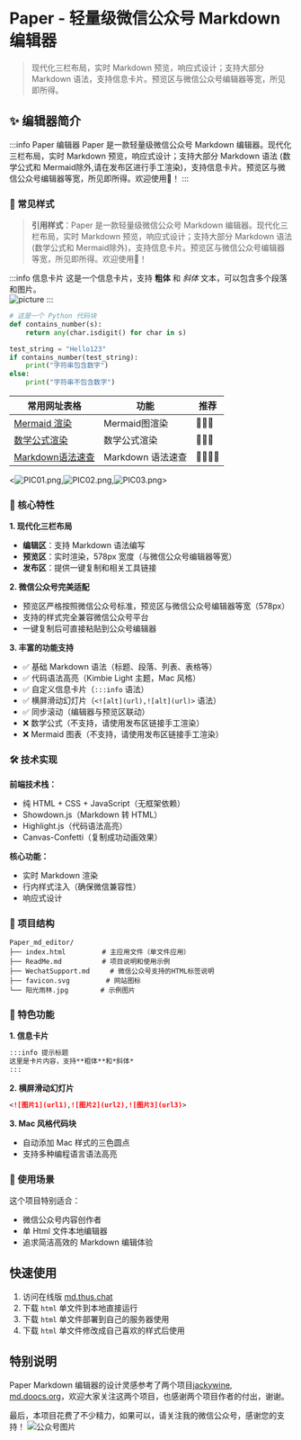 # Paper - 轻量级微信公众号 Markdown 编辑器

> 现代化三栏布局，实时 Markdown 预览，响应式设计；支持大部分 Markdown 语法，支持信息卡片。预览区与微信公众号编辑器等宽，所见即所得。

## ✨ 编辑器简介

:::info Paper 编辑器
Paper 是一款轻量级微信公众号 Markdown 编辑器。现代化三栏布局，实时 Markdown 预览，响应式设计；支持大部分 Markdown 语法 (数学公式和 Mermaid除外,请在发布区进行手工渲染)，支持信息卡片。预览区与微信公众号编辑器等宽，所见即所得。欢迎使用👏！
:::

### 🎨 常见样式

> **引用样式**：Paper 是一款轻量级微信公众号 Markdown 编辑器。现代化三栏布局，实时 Markdown 预览，响应式设计；支持大部分 Markdown 语法 (数学公式和 Mermaid除外)，支持信息卡片。预览区与微信公众号编辑器等宽，所见即所得。欢迎使用👏！

:::info 信息卡片
这是一个信息卡片，支持 **粗体** 和 *斜体* 文本，可以包含多个段落和图片。  
![picture](https://pic.thus.chat/rest/gdIbj5K.png)
:::

```python
# 这是一个 Python 代码块
def contains_number(s):
    return any(char.isdigit() for char in s)

test_string = "Hello123"
if contains_number(test_string):
    print("字符串包含数字")
else:
    print("字符串不包含数字")
```

| 常用网址表格             | 功能                  | 推荐    |
| ------------------------------------------- | ---------------------- | ------------ |
| [Mermaid 渲染](https://mermaid-live.nodejs.cn/edit) | Mermaid图渲染 | 🌟🌟🌟  |
| [数学公式渲染](https://mathjax.thus.chat/)   	| 数学公式渲染 | 🌟🌟🌟 |
| [Markdown语法速查](https://xiaolinbaba.notion.site/Markdown-bcf20a9190db4b208dc137f755788405) | Markdown 语法速查 | 🌟🌟🌟🌟 |

<![PIC01.png](https://pic.thus.chat/rest/0QryNTK.png),![PIC02.png](https://pic.thus.chat/rest/TypyNTK.png),![PIC03.png](https://pic.thus.chat/rest/6yRyNTK.png)>

### 🎯 核心特性

**1. 现代化三栏布局**
- **编辑区**：支持 Markdown 语法编写
- **预览区**：实时渲染，578px 宽度（与微信公众号编辑器等宽）
- **发布区**：提供一键复制和相关工具链接

**2. 微信公众号完美适配**
- 预览区严格按照微信公众号标准，预览区与微信公众号编辑器等宽（578px）
- 支持的样式完全兼容微信公众号平台
- 一键复制后可直接粘贴到公众号编辑器

**3. 丰富的功能支持**
- ✅ 基础 Markdown 语法（标题、段落、列表、表格等）
- ✅ 代码语法高亮（Kimbie Light 主题，Mac 风格）
- ✅ 自定义信息卡片（`:::info` 语法）
- ✅ 横屏滑动幻灯片（`<![alt](url),![alt](url)>` 语法）
- ✅ 同步滚动（编辑器与预览区联动）
- ❌ 数学公式（不支持，请使用发布区链接手工渲染）
- ❌ Mermaid 图表（不支持，请使用发布区链接手工渲染）

### 🛠️ 技术实现

**前端技术栈：**
- 纯 HTML + CSS + JavaScript（无框架依赖）
- Showdown.js（Markdown 转 HTML）
- Highlight.js（代码语法高亮）
- Canvas-Confetti（复制成功动画效果）

**核心功能：**
- 实时 Markdown 渲染
- 行内样式注入（确保微信兼容性）
- 响应式设计

### 📁 项目结构

```
Paper_md_editor/
├── index.html         # 主应用文件（单文件应用）
├── ReadMe.md          # 项目说明和使用示例
├── WechatSupport.md     # 微信公众号支持的HTML标签说明
├── favicon.svg       	# 网站图标
└── 阳光雨林.jpg        # 示例图片
```

### 🎨 特色功能

**1. 信息卡片**
```markdown
:::info 提示标题
这里是卡片内容，支持**粗体**和*斜体*
:::
```

**2. 横屏滑动幻灯片**
```markdown
<![图片1](url1),![图片2](url2),![图片3](url3)>
```

**3. Mac 风格代码块**
- 自动添加 Mac 样式的三色圆点
- 支持多种编程语言语法高亮

### 🚀 使用场景

这个项目特别适合：
- 微信公众号内容创作者
- 单 Html 文件本地编辑器
- 追求简洁高效的 Markdown 编辑体验


## 快速使用

1. 访问在线版 [md.thus.chat](https://md.thus.chat)
2. 下载 `html` 单文件到本地直接运行
3. 下载 `html` 单文件部署到自己的服务器使用
4. 下载 `html` 单文件修改成自己喜欢的样式后使用


## 特别说明

Paper Markdown 编辑器的设计灵感参考了两个项目[jackywine](https://dqxf1izhlm.feishu.cn/wiki/RxfQwz2qXi06aqk17Hocfj5Gnk1), [md.doocs.org](https://md.doocs.org/)，欢迎大家关注这两个项目，也感谢两个项目作者的付出，谢谢。

最后，本项目花费了不少精力，如果可以，请关注我的微信公众号，感谢您的支持！
![公众号图片](https://pic.thus.chat/rest/KHhpjTK.jpeg)